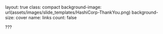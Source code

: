 layout: true
class: compact
background-image: url(assets/images/slide_templates/HashiCorp-ThankYou.png)
background-size: cover
name: links
count: false

???
